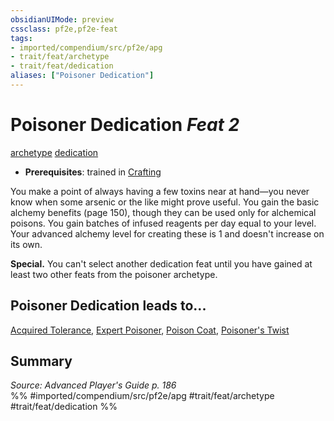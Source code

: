 ```yaml
---
obsidianUIMode: preview
cssclass: pf2e,pf2e-feat
tags:
- imported/compendium/src/pf2e/apg
- trait/feat/archetype
- trait/feat/dedication
aliases: ["Poisoner Dedication"]
---
```

# Poisoner Dedication  *Feat 2*  
[archetype](archetype.md)  [dedication](dedication.md)  

- **Prerequisites**: trained in [Crafting](../skills.md#Crafting)

You make a point of always having a few toxins near at hand—you never know when some arsenic or the like might prove useful. You gain the basic alchemy benefits (page 150), though they can be used only for alchemical poisons. You gain batches of infused reagents per day equal to your level. Your advanced alchemy level for creating these is 1 and doesn't increase on its own.

**Special.** You can't select another dedication feat until you have gained at least two other feats from the poisoner archetype.

## Poisoner Dedication leads to...

[Acquired Tolerance](acquired-tolerance-apg.md), [Expert Poisoner](expert-poisoner-apg.md), [Poison Coat](poison-coat-apg.md), [Poisoner's Twist](poisoners-twist-apg.md)

## Summary

*Source: Advanced Player's Guide p. 186*  
%% #imported/compendium/src/pf2e/apg #trait/feat/archetype #trait/feat/dedication %%